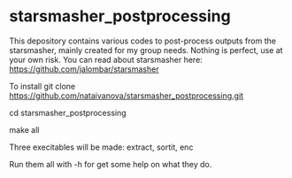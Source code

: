# starsmasher_postprocessing
This depository contains various codes to post-process outputs from the starsmasher, mainly created for my group needs.
Nothing is perfect, use at your own risk. You can read about starsmasher here: https://github.com/jalombar/starsmasher


To install
git clone https://github.com/nataivanova/starsmasher_postprocessing.git

cd starsmasher_postprocessing

make all

Three execitables will be made: extract, sortit, enc

Run them all with -h for get some help on what they do.

